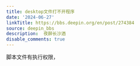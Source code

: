 ```yaml
---
title: desktop文件打不开程序
date: '2024-06-27'
linkTitle: https://bbs.deepin.org/en/post/274384
source: deepin_bbs
description:  夜醉长沙酒 
disable_comments: true
---
```

脚本文件有执行权限，
